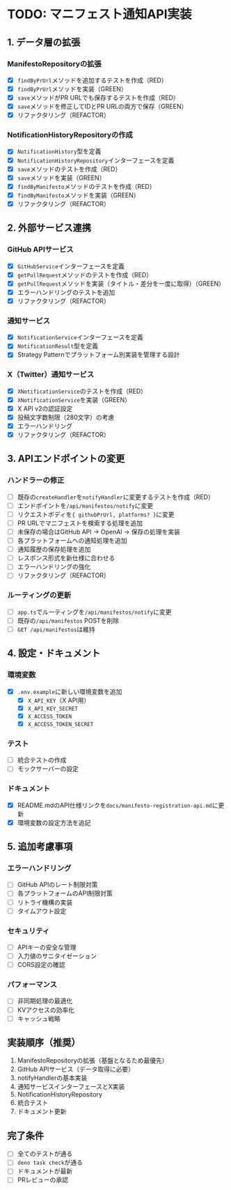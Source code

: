 # TODO: マニフェスト通知API実装

## 1. データ層の拡張

### ManifestoRepositoryの拡張

- [x] `findByPrUrl`メソッドを追加するテストを作成（RED）
- [x] `findByPrUrl`メソッドを実装（GREEN）
- [x] `save`メソッドがPR URLでも保存するテストを作成（RED）
- [x] `save`メソッドを修正してIDとPR URLの両方で保存（GREEN）
- [x] リファクタリング（REFACTOR）

### NotificationHistoryRepositoryの作成

- [x] `NotificationHistory`型を定義
- [x] `NotificationHistoryRepository`インターフェースを定義
- [x] `save`メソッドのテストを作成（RED）
- [x] `save`メソッドを実装（GREEN）
- [x] `findByManifesto`メソッドのテストを作成（RED）
- [x] `findByManifesto`メソッドを実装（GREEN）
- [x] リファクタリング（REFACTOR）

## 2. 外部サービス連携

### GitHub APIサービス

- [x] `GitHubService`インターフェースを定義
- [x] `getPullRequest`メソッドのテストを作成（RED）
- [x] `getPullRequest`メソッドを実装（タイトル・差分を一度に取得）（GREEN）
- [x] エラーハンドリングのテストを追加
- [x] リファクタリング（REFACTOR）

### 通知サービス

- [x] `NotificationService`インターフェースを定義
- [x] `NotificationResult`型を定義
- [x] Strategy Patternでプラットフォーム別実装を管理する設計

### X（Twitter）通知サービス

- [x] `XNotificationService`のテストを作成（RED）
- [x] `XNotificationService`を実装（GREEN）
- [x] X API v2の認証設定
- [x] 投稿文字数制限（280文字）の考慮
- [x] エラーハンドリング
- [x] リファクタリング（REFACTOR）

## 3. APIエンドポイントの変更

### ハンドラーの修正

- [ ] 既存の`createHandler`を`notifyHandler`に変更するテストを作成（RED）
- [ ] エンドポイントを`/api/manifestos/notify`に変更
- [ ] リクエストボディを`{ githubPrUrl, platforms? }`に変更
- [ ] PR URLでマニフェストを検索する処理を追加
- [ ] 未保存の場合はGitHub API → OpenAI → 保存の処理を実装
- [ ] 各プラットフォームへの通知処理を追加
- [ ] 通知履歴の保存処理を追加
- [ ] レスポンス形式を新仕様に合わせる
- [ ] エラーハンドリングの強化
- [ ] リファクタリング（REFACTOR）

### ルーティングの更新

- [ ] `app.ts`でルーティングを`/api/manifestos/notify`に変更
- [ ] 既存の`/api/manifestos` POSTを削除
- [ ] `GET /api/manifestos`は維持

## 4. 設定・ドキュメント

### 環境変数

- [x] `.env.example`に新しい環境変数を追加
  - [x] `X_API_KEY`（X API用）
  - [x] `X_API_KEY_SECRET`
  - [x] `X_ACCESS_TOKEN`
  - [x] `X_ACCESS_TOKEN_SECRET`

### テスト

- [ ] 統合テストの作成
- [ ] モックサーバーの設定

### ドキュメント

- [x] README.mdのAPI仕様リンクを`docs/manifesto-registration-api.md`に更新
- [x] 環境変数の設定方法を追記

## 5. 追加考慮事項

### エラーハンドリング

- [ ] GitHub APIのレート制限対策
- [ ] 各プラットフォームのAPI制限対策
- [ ] リトライ機構の実装
- [ ] タイムアウト設定

### セキュリティ

- [ ] APIキーの安全な管理
- [ ] 入力値のサニタイゼーション
- [ ] CORS設定の確認

### パフォーマンス

- [ ] 非同期処理の最適化
- [ ] KVアクセスの効率化
- [ ] キャッシュ戦略

## 実装順序（推奨）

1. ManifestoRepositoryの拡張（基盤となるため最優先）
2. GitHub APIサービス（データ取得に必要）
3. notifyHandlerの基本実装
4. 通知サービスインターフェースとX実装
5. NotificationHistoryRepository
6. 統合テスト
7. ドキュメント更新

## 完了条件

- [ ] 全てのテストが通る
- [ ] `deno task check`が通る
- [ ] ドキュメントが最新
- [ ] PRレビューの承認
